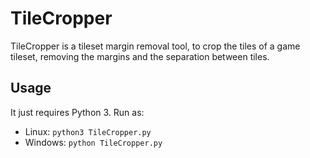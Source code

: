 # TileCropper

TileCropper is a tileset margin removal tool, to crop the tiles of a game tileset, removing the margins and the separation between tiles.   

## Usage

It just requires Python 3. Run as:  
- Linux: `python3 TileCropper.py`  
- Windows: `python TileCropper.py`  


